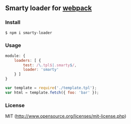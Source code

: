 ## Smarty loader for [webpack](https://webpack.github.io/)

### Install

```sh
$ npm i smarty-loader
```

### Usage

```javascript
module: {
    loaders: [ {
        test: /\.tpl$|.smarty$/,
        loader: 'smarty'
    } ]
}
```

```javascript
var template = require('./template.tpl');
var html = template.fetch({ foo: 'bar' });
```

### License
MIT (http://www.opensource.org/licenses/mit-license.php)
